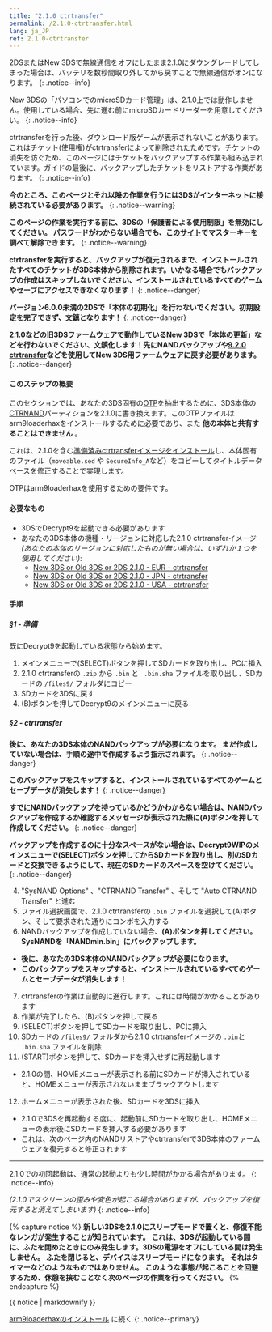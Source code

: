```yaml
---
title: "2.1.0 ctrtransfer"
permalink: /2.1.0-ctrtransfer.html
lang: ja_JP
ref: 2.1.0-ctrtransfer
---
```


2DSまたはNew 3DSで無線通信をオフにしたまま2.1.0にダウングレードしてしまった場合は、バッテリを数秒間取り外してから戻すことで無線通信がオンになります。
{: .notice--info}

New 3DSの「パソコンでのmicroSDカード管理」は、2.1.0上では動作しません。使用している場合、先に進む前にmicroSDカードリーダーを用意してください。
{: .notice--info}

ctrtransferを行った後、ダウンロード版ゲームが表示されないことがあります。これはチケット(使用権)がctrtransferによって削除されたためです。チケットの消失を防ぐため、このページにはチケットをバックアップする作業も組み込まれています。ガイドの最後に、バックアップしたチケットをリストアする作業があります。
{: .notice--info}

**今のところ、このページとそれ以降の作業を行うには3DSがインターネットに接続されている必要があります。**
{: .notice--warning}

**このページの作業を実行する前に、3DSの「保護者による使用制限」を無効にしてください。 パスワードがわからない場合でも、[このサイト](https://mkey.salthax.org/)でマスターキーを調べて解除できます。**
{: .notice--warning}

**ctrtransferを実行すると、バックアップが復元されるまで、インストールされたすべてのチケットが3DS本体から削除されます。いかなる場合でもバックアップの作成はスキップしないでください、インストールされているすべてのゲームやセーブにアクセスできなくなります！**
{: .notice--danger}

**バージョン6.0.0未満の2DSで「本体の初期化」を行わないでください。初期設定を完了できず、文鎮となります！**
{: .notice--danger}

**2.1.0などの旧3DSファームウェアで動作しているNew 3DSで「本体の更新」などを行わないでください、文鎮化します！先にNANDバックアップや[9.2.0 ctrtransfer](9.2.0-ctrtransfer)などを使用してNew 3DS用ファームウェアに戻す必要があります。**
{: .notice--danger}

#### このステップの概要

このセクションでは、あなたの3DS固有の[OTP](otp-info)を抽出するために、3DS本体の[CTRNAND](https://www.3dbrew.org/wiki/Flash_Filesystem#CTR_partition)パーティションを2.1.0に書き換えます。このOTPファイルはarm9loaderhaxをインストールするために必要であり、また **他の本体と共有することはできません** 。

これは、2.1.0を含む[準備済みctrtransferイメージをインストール](https://www.reddit.com/r/3dshacks/comments/4zhe4a/)し、本体固有のファイル（`moveable.sed` や `SecureInfo_A`など）をコピーしてタイトルデータベースを修正することで実現します。

OTPはarm9loaderhaxを使用するための要件です。

#### 必要なもの

* 3DSでDecrypt9を起動できる必要があります
* あなたの3DS本体の機種・リージョンに対応した2.1.0 ctrtransferイメージ
*(あなたの本体のリージョンに対応したものが無い場合は、いずれか１つを使用してください)*:
  +    [New 3DS or Old 3DS or 2DS 2.1.0 - EUR - ctrtransfer](magnet:?xt=urn:btih:89acc9c1b488b8b38251de0ddf07975d6bd354a1&dn=2.1.0-4E%5Fctrtransfer%5Fo3ds.zip&tr=udp%3A%2F%2Ftracker.coppersurfer.tk%3A6969%2Fannounce&tr=udp%3A%2F%2Ftracker.opentrackr.org%3A1337%2Fannounce&tr=http%3A%2F%2Ftracker.opentrackr.org%3A1337%2Fannounce&tr=udp%3A%2F%2Fzer0day.ch%3A1337%2Fannounce&tr=udp%3A%2F%2Ftracker.leechers-paradise.org%3A6969%2Fannounce&tr=http%3A%2F%2Fexplodie.org%3A6969%2Fannounce&tr=udp%3A%2F%2Fexplodie.org%3A6969%2Fannounce&tr=udp%3A%2F%2F9.rarbg.com%3A2710%2Fannounce&tr=udp%3A%2F%2Fp4p.arenabg.com%3A1337%2Fannounce&tr=http%3A%2F%2Fp4p.arenabg.com%3A1337%2Fannounce&tr=udp%3A%2F%2Ftracker.aletorrenty.pl%3A2710%2Fannounce&tr=http%3A%2F%2Ftracker.aletorrenty.pl%3A2710%2Fannounce&tr=http%3A%2F%2Ftracker1.wasabii.com.tw%3A6969%2Fannounce&tr=http%3A%2F%2Ftracker.baravik.org%3A6970%2Fannounce&tr=http%3A%2F%2Ftracker.tfile.me%2Fannounce&tr=udp%3A%2F%2Ftorrent.gresille.org%3A80%2Fannounce&tr=http%3A%2F%2Ftorrent.gresille.org%2Fannounce&tr=udp%3A%2F%2Ftracker.yoshi210.com%3A6969%2Fannounce&tr=udp%3A%2F%2Ftracker.tiny-vps.com%3A6969%2Fannounce&tr=udp%3A%2F%2Ftracker.filetracker.pl%3A8089%2Fannounce)     
  +    [New 3DS or Old 3DS or 2DS 2.1.0 - JPN - ctrtransfer](magnet:?xt=urn:btih:3dbb9c9c85a33c6242f424dcbaebcacdd8a5912b&dn=2.1.0-4J%5Fctrtransfer%5Fo3ds.zip&tr=udp%3A%2F%2Ftracker.coppersurfer.tk%3A6969%2Fannounce&tr=udp%3A%2F%2Ftracker.opentrackr.org%3A1337%2Fannounce&tr=http%3A%2F%2Ftracker.opentrackr.org%3A1337%2Fannounce&tr=udp%3A%2F%2Fzer0day.ch%3A1337%2Fannounce&tr=udp%3A%2F%2Ftracker.leechers-paradise.org%3A6969%2Fannounce&tr=http%3A%2F%2Fexplodie.org%3A6969%2Fannounce&tr=udp%3A%2F%2Fexplodie.org%3A6969%2Fannounce&tr=udp%3A%2F%2F9.rarbg.com%3A2710%2Fannounce&tr=udp%3A%2F%2Fp4p.arenabg.com%3A1337%2Fannounce&tr=http%3A%2F%2Fp4p.arenabg.com%3A1337%2Fannounce&tr=udp%3A%2F%2Ftracker.aletorrenty.pl%3A2710%2Fannounce&tr=http%3A%2F%2Ftracker.aletorrenty.pl%3A2710%2Fannounce&tr=http%3A%2F%2Ftracker1.wasabii.com.tw%3A6969%2Fannounce&tr=http%3A%2F%2Ftracker.baravik.org%3A6970%2Fannounce&tr=http%3A%2F%2Ftracker.tfile.me%2Fannounce&tr=udp%3A%2F%2Ftorrent.gresille.org%3A80%2Fannounce&tr=http%3A%2F%2Ftorrent.gresille.org%2Fannounce&tr=udp%3A%2F%2Ftracker.yoshi210.com%3A6969%2Fannounce&tr=udp%3A%2F%2Ftracker.tiny-vps.com%3A6969%2Fannounce&tr=udp%3A%2F%2Ftracker.filetracker.pl%3A8089%2Fannounce)     
  +    [New 3DS or Old 3DS or 2DS 2.1.0 - USA - ctrtransfer](magnet:?xt=urn:btih:1609ce9ee7b0ed9b6dea0b3e7cca4fc52dad6ff4&dn=2.1.0-4U%5Fctrtransfer%5Fo3ds.zip&tr=udp%3A%2F%2Ftracker.coppersurfer.tk%3A6969%2Fannounce&tr=udp%3A%2F%2Ftracker.opentrackr.org%3A1337%2Fannounce&tr=http%3A%2F%2Ftracker.opentrackr.org%3A1337%2Fannounce&tr=udp%3A%2F%2Fzer0day.ch%3A1337%2Fannounce&tr=udp%3A%2F%2Ftracker.leechers-paradise.org%3A6969%2Fannounce&tr=http%3A%2F%2Fexplodie.org%3A6969%2Fannounce&tr=udp%3A%2F%2Fexplodie.org%3A6969%2Fannounce&tr=udp%3A%2F%2F9.rarbg.com%3A2710%2Fannounce&tr=udp%3A%2F%2Fp4p.arenabg.com%3A1337%2Fannounce&tr=http%3A%2F%2Fp4p.arenabg.com%3A1337%2Fannounce&tr=udp%3A%2F%2Ftracker.aletorrenty.pl%3A2710%2Fannounce&tr=http%3A%2F%2Ftracker.aletorrenty.pl%3A2710%2Fannounce&tr=http%3A%2F%2Ftracker1.wasabii.com.tw%3A6969%2Fannounce&tr=http%3A%2F%2Ftracker.baravik.org%3A6970%2Fannounce&tr=http%3A%2F%2Ftracker.tfile.me%2Fannounce&tr=udp%3A%2F%2Ftorrent.gresille.org%3A80%2Fannounce&tr=http%3A%2F%2Ftorrent.gresille.org%2Fannounce&tr=udp%3A%2F%2Ftracker.yoshi210.com%3A6969%2Fannounce&tr=udp%3A%2F%2Ftracker.tiny-vps.com%3A6969%2Fannounce&tr=udp%3A%2F%2Ftracker.filetracker.pl%3A8089%2Fannounce)

#### 手順

##### §1 - 準備

既にDecrypt9を起動している状態から始めます。

1. メインメニューで(SELECT)ボタンを押してSDカードを取り出し、PCに挿入
2. 2.1.0 ctrtransferの `.zip` から `.bin` と ` .bin.sha` ファイルを取り出し、SDカードの `/files9/` フォルダにコピー
3. SDカードを3DSに戻す
4. (B)ボタンを押してDecrypt9のメインメニューに戻る

##### §2 - ctrtransfer

**後に、あなたの3DS本体のNANDバックアップが必要になります。 まだ作成していない場合は、手順の途中で作成するよう指示されます。**
{: .notice--danger}

**このバックアップをスキップすると、インストールされているすべてのゲームとセーブデータが消失します！**
{: .notice--danger}

**すでにNANDバックアップを持っているかどうかわからない場合は、NANDバックアップを作成するか確認するメッセージが表示された際に(A)ボタンを押して作成してください。**
{: .notice--danger}

**バックアップを作成するのに十分なスペースがない場合は、Decrypt9WIPのメインメニューで(SELECT)ボタンを押してからSDカードを取り出し、別のSDカードと交換できるようにして、現在のSDカードのスペースを空けてください。**
{: .notice--danger}

4. "SysNAND Options" 、"CTRNAND Transfer" 、そして "Auto CTRNAND Transfer" と進む
5. ファイル選択画面で、2.1.0 ctrtransferの `.bin` ファイルを選択して(A)ボタン、そして要求された通りにコンボを入力する
6. NANDバックアップを作成していない場合、**(A)ボタンを押してください。SysNANDを「NANDmin.bin」にバックアップします。**
  + **後に、あなたの3DS本体のNANDバックアップが必要になります。**
  + **このバックアップをスキップすると、インストールされているすべてのゲームとセーブデータが消失します！**
7. ctrtransferの作業は自動的に進行します。これには時間がかかることがあります
8. 作業が完了したら、(B)ボタンを押して戻る
9. (SELECT)ボタンを押してSDカードを取り出し、PCに挿入
9. SDカードの `/files9/` フォルダから2.1.0 ctrtransferイメージの `.bin`と` .bin.sha` ファイルを削除
11. (START)ボタンを押して、SDカードを挿入せずに再起動します
  + 2.1.0の間、HOMEメニューが表示される前にSDカードが挿入されていると、HOMEメニューが表示されないままブラックアウトします
12. ホームメニューが表示された後、SDカードを3DSに挿入
  + 2.1.0で3DSを再起動する度に、起動前にSDカードを取り出し、HOMEメニューの表示後にSDカードを挿入する必要があります
  + これは、次のページ内のNANDリストアやctrtransferで3DS本体のファームウェアを復元すると修正されます

___

2.1.0での初回起動は、通常の起動よりも少し時間がかかる場合があります。
{: .notice--info}

*(2.1.0でスクリーンの歪みや変色が起こる場合がありますが、バックアップを復元すると消えてしまいます)*
{: .notice--info}

{% capture notice %}
**新しい3DSを2.1.0にスリープモードで置くと、修復不能なレンガが発生することが知られています。**
**これは、3DSが起動している間に、ふたを閉めたときにのみ発生します。3DSの電源をオフにしている間は発生しません。**
**ふたを閉じると、デバイスはスリープモードになります。 それはタイマーなどのようなものではありません。**
**このような事態が起こることを回避するため、休憩を挟むことなく次のページの作業を行ってください。**
{% endcapture %}

<div class="notice--danger">{{ notice | markdownify }}</div>

[arm9loaderhaxのインストール](installing-arm9loaderhax) に続く
{: .notice--primary}
